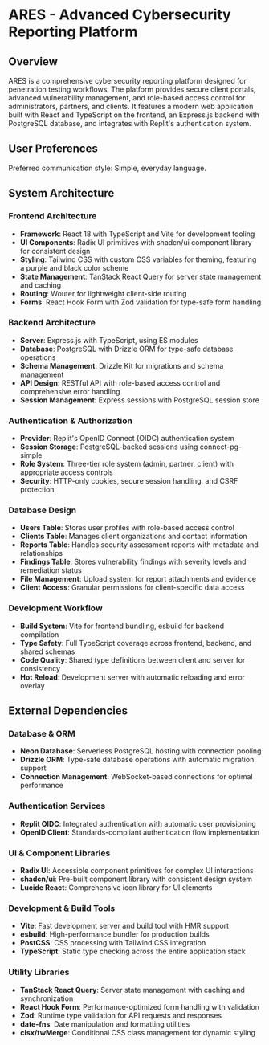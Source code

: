 # ARES - Advanced Cybersecurity Reporting Platform

## Overview

ARES is a comprehensive cybersecurity reporting platform designed for penetration testing workflows. The platform provides secure client portals, advanced vulnerability management, and role-based access control for administrators, partners, and clients. It features a modern web application built with React and TypeScript on the frontend, an Express.js backend with PostgreSQL database, and integrates with Replit's authentication system.

## User Preferences

Preferred communication style: Simple, everyday language.

## System Architecture

### Frontend Architecture
- **Framework**: React 18 with TypeScript and Vite for development tooling
- **UI Components**: Radix UI primitives with shadcn/ui component library for consistent design
- **Styling**: Tailwind CSS with custom CSS variables for theming, featuring a purple and black color scheme
- **State Management**: TanStack React Query for server state management and caching
- **Routing**: Wouter for lightweight client-side routing
- **Forms**: React Hook Form with Zod validation for type-safe form handling

### Backend Architecture
- **Server**: Express.js with TypeScript, using ES modules
- **Database**: PostgreSQL with Drizzle ORM for type-safe database operations
- **Schema Management**: Drizzle Kit for migrations and schema management
- **API Design**: RESTful API with role-based access control and comprehensive error handling
- **Session Management**: Express sessions with PostgreSQL session store

### Authentication & Authorization
- **Provider**: Replit's OpenID Connect (OIDC) authentication system
- **Session Storage**: PostgreSQL-backed sessions using connect-pg-simple
- **Role System**: Three-tier role system (admin, partner, client) with appropriate access controls
- **Security**: HTTP-only cookies, secure session handling, and CSRF protection

### Database Design
- **Users Table**: Stores user profiles with role-based access control
- **Clients Table**: Manages client organizations and contact information
- **Reports Table**: Handles security assessment reports with metadata and relationships
- **Findings Table**: Stores vulnerability findings with severity levels and remediation status
- **File Management**: Upload system for report attachments and evidence
- **Client Access**: Granular permissions for client-specific data access

### Development Workflow
- **Build System**: Vite for frontend bundling, esbuild for backend compilation
- **Type Safety**: Full TypeScript coverage across frontend, backend, and shared schemas
- **Code Quality**: Shared type definitions between client and server for consistency
- **Hot Reload**: Development server with automatic reloading and error overlay

## External Dependencies

### Database & ORM
- **Neon Database**: Serverless PostgreSQL hosting with connection pooling
- **Drizzle ORM**: Type-safe database operations with automatic migration support
- **Connection Management**: WebSocket-based connections for optimal performance

### Authentication Services
- **Replit OIDC**: Integrated authentication with automatic user provisioning
- **OpenID Client**: Standards-compliant authentication flow implementation

### UI & Component Libraries
- **Radix UI**: Accessible component primitives for complex UI interactions
- **shadcn/ui**: Pre-built component library with consistent design system
- **Lucide React**: Comprehensive icon library for UI elements

### Development & Build Tools
- **Vite**: Fast development server and build tool with HMR support
- **esbuild**: High-performance bundler for production builds
- **PostCSS**: CSS processing with Tailwind CSS integration
- **TypeScript**: Static type checking across the entire application stack

### Utility Libraries
- **TanStack React Query**: Server state management with caching and synchronization
- **React Hook Form**: Performance-optimized form handling with validation
- **Zod**: Runtime type validation for API requests and responses
- **date-fns**: Date manipulation and formatting utilities
- **clsx/twMerge**: Conditional CSS class management for dynamic styling